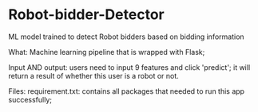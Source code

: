 # Robot-bidder-Detector
ML model trained to detect Robot bidders based on bidding information

What: Machine learning pipeline that is wrapped with Flask;

Input AND output: users need to input 9 features and click 'predict'; it will return a result of whether this user is a robot or not. 

Files: 
requirement.txt: contains all packages that needed to run this app successfully;
